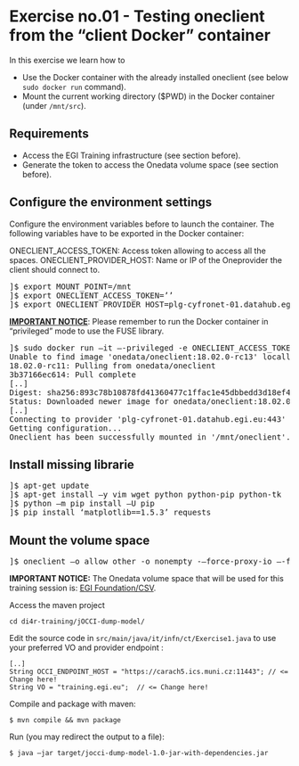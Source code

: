 # Exercise no.01 - Testing oneclient from the “client Docker” container

In this exercise we learn how to 
* Use the Docker container with the already installed oneclient (see below `sudo docker run` command).
* Mount the current working directory ($PWD) in the Docker container (under `/mnt/src`).

## Requirements
* Access the EGI Training infrastructure (see section before).
* Generate the token to access the Onedata volume space (see section before).

## Configure the environment settings
Configure the environment variables before to launch the container. The following variables have to be exported in the Docker container:

ONECLIENT_ACCESS_TOKEN: Access token allowing to access all the spaces.
ONECLIENT_PROVIDER_HOST: Name or IP of the Oneprovider the client should connect to.

<pre>
]$ export MOUNT_POINT=/mnt
]$ export ONECLIENT_ACCESS_TOKEN=’<Add here your access token>’
]$ export ONECLIENT_PROVIDER_HOST=plg-cyfronet-01.datahub.egi.eu
</pre>

<b><u>IMPORTANT NOTICE</u></b>: 
Please remember to run the Docker container in “privileged” mode to use the FUSE library.

<pre>
]$ sudo docker run –it –-privileged -e ONECLIENT_ACCESS_TOKEN=$ONECLIENT_ACCESS_TOKEN -e ONECLIENT_PROVIDER_HOST=$ONECLIENT_PROVIDER_HOST -e MOUNT_POINT=$MOUNT_POINT -v $PWD:/mnt/src --entrypoint bash onedata/oneclient:18.02.0-rc13    
Unable to find image 'onedata/oneclient:18.02.0-rc13' locally
18.02.0-rc11: Pulling from onedata/oneclient
3b37166ec614: Pull complete
[..]
Digest: sha256:893c78b10878fd41360477c1ffac1e45dbbedd3d18ef401213bb81c3d132b
Status: Downloaded newer image for onedata/oneclient:18.02.0-rc13
[..]
Connecting to provider 'plg-cyfronet-01.datahub.egi.eu:443' using session ID: '1993401975351113888'...
Getting configuration...
Oneclient has been successfully mounted in '/mnt/oneclient'.
</pre>

## Install missing librarie

<pre>
]$ apt-get update
]$ apt-get install –y vim wget python python-pip python-tk
]$ python –m pip install –U pip
]$ pip install ‘matplotlib==1.5.3’ requests
</pre>

## Mount the volume space 

<pre>
]$ oneclient –o allow_other -o nonempty -–force-proxy-io –-force-fullblock-read /mnt
</pre>

<b></u>IMPORTANT NOTICE:</u></b>
The Onedata volume space that will be used for this training session is: <u>EGI Foundation/CSV</u>.

Access the maven project

```cd di4r-training/jOCCI-dump-model/```

Edit the source code in `src/main/java/it/infn/ct/Exercise1.java` to use your preferred VO and provider endpoint :
```
[..]
String OCCI_ENDPOINT_HOST = "https://carach5.ics.muni.cz:11443"; // <= Change here!
String VO = "training.egi.eu";  // <= Change here!
```

Compile and package with maven:
```
$ mvn compile && mvn package
```

Run (you may redirect the output to a file):
```
$ java –jar target/jocci-dump-model-1.0-jar-with-dependencies.jar
```


